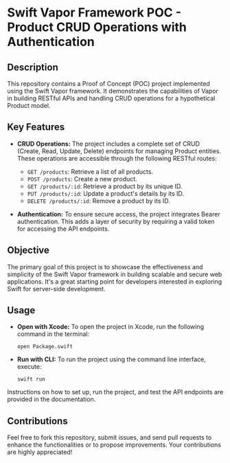 # Swift Vapor Framework POC - Product CRUD Operations with Authentication

## Description
This repository contains a Proof of Concept (POC) project implemented using the Swift Vapor framework. It demonstrates the capabilities of Vapor in building RESTful APIs and handling CRUD operations for a hypothetical Product model.

## Key Features
- **CRUD Operations:** The project includes a complete set of CRUD (Create, Read, Update, Delete) endpoints for managing Product entities. These operations are accessible through the following RESTful routes:
  - `GET /products`: Retrieve a list of all products.
  - `POST /products`: Create a new product.
  - `GET /products/:id`: Retrieve a product by its unique ID.
  - `PUT /products/:id`: Update a product's details by its ID.
  - `DELETE /products/:id`: Remove a product by its ID.

- **Authentication:** To ensure secure access, the project integrates Bearer authentication. This adds a layer of security by requiring a valid token for accessing the API endpoints.

## Objective
The primary goal of this project is to showcase the effectiveness and simplicity of the Swift Vapor framework in building scalable and secure web applications. It's a great starting point for developers interested in exploring Swift for server-side development.

## Usage
- **Open with Xcode:**
  To open the project in Xcode, run the following command in the terminal:
  ```
  open Package.swift
  ```
- **Run with CLI:**
  To run the project using the command line interface, execute:
  ```
  swift run
  ```

Instructions on how to set up, run the project, and test the API endpoints are provided in the documentation.

## Contributions
Feel free to fork this repository, submit issues, and send pull requests to enhance the functionalities or to propose improvements. Your contributions are highly appreciated!
